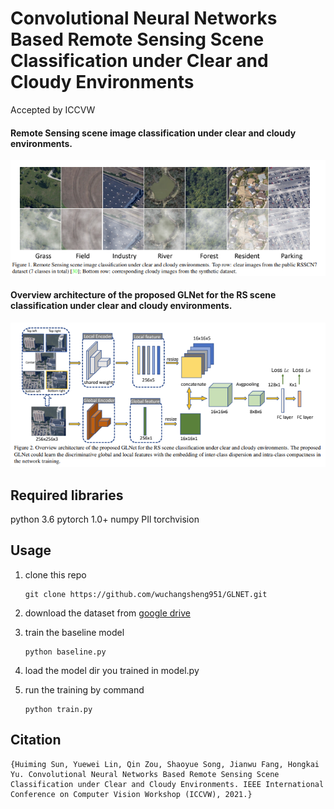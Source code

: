 # Convolutional Neural Networks Based Remote Sensing Scene Classification under Clear and Cloudy Environments
Accepted by ICCVW



#### Remote Sensing scene image classification under clear and cloudy environments. 
![show example](images/show_example.png)

#### Overview architecture of the proposed GLNet for the RS scene classification under clear and cloudy environments.
![archicture](images/architecture.png)



## Required libraries
python 3.6
pytorch 1.0+
numpy
PIl
torchvision


## Usage
1. clone this repo
    ```
    git clone https://github.com/wuchangsheng951/GLNET.git
    ```

2. download the dataset from [google drive](https://drive.google.com/file/d/1F_68mh40vNLOwila32GBYNHVEZI1HiTT/view?usp=sharing) 

3. train the baseline model
    ```
    python baseline.py
    ```
4. load the model dir you trained in model.py

5. run the training by command 
    ```
    python train.py
    ```
    
## Citation
    {Huiming Sun, Yuewei Lin, Qin Zou, Shaoyue Song, Jianwu Fang, Hongkai Yu. Convolutional Neural Networks Based Remote Sensing Scene Classification under Clear and Cloudy Environments. IEEE International Conference on Computer Vision Workshop (ICCVW), 2021.}